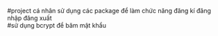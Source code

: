#project cá nhân sử dụng các package để làm chức năng đăng kí đăng nhập đăng xuất</br>
#sử dụng bcrypt để băm mật khẩu

